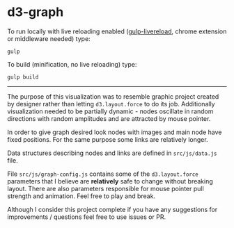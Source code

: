 # d3-graph

To run locally with live reloading enabled ([gulp-livereload](https://github.com/vohof/gulp-livereload), chrome extension or middleware needed) type:
```
gulp
```
To build (minification, no live reloading) type:
```
gulp build
```

-----------------------------------------------------------

The purpose of this visualization was to resemble graphic project created by designer rather than letting `d3.layout.force` to do its job. Additionally visualization needed to be partially dynamic - nodes oscillate in random directions with random amplitudes and are attracted by mouse pointer.

In order to give graph desired look nodes with images and main node have fixed positions. For the same purpose some links are relatively longer.

Data structures describing nodes and links are defined in `src/js/data.js` file.

File `src/js/graph-config.js` contains some of the `d3.layout.force` parameters that I believe are **relatively** safe to change without breaking layout. There are also parameters responsible for mouse pointer pull strength and animation. Feel free to play and break.

Although I consider this project complete if you have any suggestions for improvements / questions feel free to use issues or PR.
